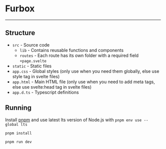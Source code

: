 # Furbox

---

## Structure

- `src` - Source code
  - `lib` - Contains reusable functions and components
  - `routes` - Each route has its own folder with a required field `+page.svelte`
- `static` - Static files
- `app.css` - Global styles (only use when you need them globally, else use style tag in svelte files)
- `app.html` - Main HTML file (only use when you need to add meta tags, else use svelte:head tag in svelte files)
- `app.d.ts` - Typescript definitions

## Running

Install [pnpm](https://pnpm.io/) and use latest lts version of Node.js with `pnpm env use --global lts`

```bash
pnpm install
```

```bash
pnpm run dev
```

